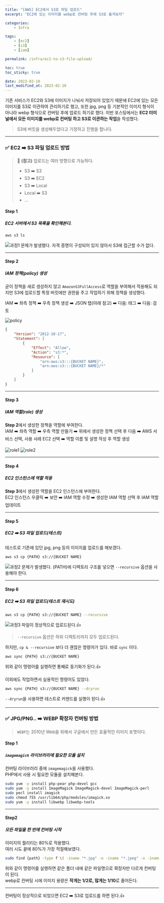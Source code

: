 ```yaml
---
title: "[AWS] EC2에서 S3로 파일 업로드"
excerpt: "EC2에 있는 이미지를 webp로 컨버팅 후에 S3로 옮겨보자"

categories:
    - Infra

tags:
    - [ec2]
    - [s3]
    - [iam]

permalink: /infra/ec2-to-s3-file-upload/

toc: true
toc_sticky: true

date: 2023-02-10
last_modified_at: 2023-02-10
---
```


기존 서비스가 EC2와 S3에 이미지가 나눠서 저장되어 있었기 때문에 EC2에 있는 모든 이미지를 S3로 이관하여 관리하기로 했고, 또한 jpg, png 등 기본적인 이미지 형식이 아니라 webp 형식으로 컨버팅 후에 업로드 하기로 했다.
이번 포스팅에서는 **EC2 터미널에서 모든 이미지를 webp로 컨버팅 하고 S3로 이관하는 작업**을 작성했다.

> S3에 버킷을 생성해두었다고 가정하고 진행을 합니다.

* * *

### ✅ EC2 ➡️ S3 파일 업로드 방법

> 📌 **(참고)** 업로드는 여러 방향으로 가능하다.
> * S3 ➡️ S3
> * S3 ➡️ EC2
> * S3 ➡️ Local
> * Local ➡️ S3
> * ...

#### Step 1
##### EC2 서버에서 S3 목록을 확인해본다.
```bash
aws s3 ls
```
![과정1](/assets/images/posts/ec2-to-s3-file-upload/1.png "과정1")
문제가 발생했다. 자격 증명이 구성되어 있지 않아서 S3에 접근할 수가 없다.

* * *

#### Step 2
##### IAM 정책(policy) 생성
굳이 정책을 새로 생성하지 않고 `AmazonS3FullAccess`로 역할을 부여해서 적용해도 되지만 S3에 업로드할 특정 버킷에만 권한을 주고 작업하기 위해 정책을 생성했다. <br>

IAM ➡️ 좌측 정책 ➡️ 우측 정책 생성 ➡️ JSON 탭(아래 참고) ➡️ 다음: 태그 ➡️ 다음: 검토

![policy](/assets/images/posts/ec2-to-s3-file-upload/policy.png "policy")

```json
{
    "Version": "2012-10-17",
    "Statement": [
        {
            "Effect": "Allow",
            "Action": "s3:*",
            "Resource": [
                "arn:aws:s3:::{BUCKET NAME}",
                "arn:aws:s3:::{BUCKET NAME}/*"
            ]
        }
    ]
}
```

* * *

#### Step 3
##### IAM 역할(role) 생성
**Step 2**에서 생성한 정책을 역할에 부여한다. <br>
IAM ➡️ 좌측 역할 ➡️ 우측 역할 만들기 ➡️ 위에서 생성한 정책 선택 후 다음 ➡️ AWS 서비스 선택, 사용 사례 EC2 선택 ➡️ 역할 이름 및 설명 작성 후 역할 생성

![role1](/assets/images/posts/ec2-to-s3-file-upload/role1.png "role1")
![role2](/assets/images/posts/ec2-to-s3-file-upload/role2.png "role2")

* * *

#### Step 4
##### EC2 인스턴스에 역할 적용
**Step 3**에서 생성한 역할을 EC2 인스턴스에 부여한다. <br>
EC2 인스턴스 우클릭 ➡️ 보안 ➡️ IAM 역할 수정 ➡️ 생성한 IAM 역할 선택 후 IAM 역할 업데이트

* * *

#### Step 5
##### EC2 ➡️ S3 파일 업로드(테스트)
테스트로 기존에 있던 jpg, png 등의 이미지를 업로드를 해보겠다.
```bash
aws s3 cp {PATH} s3://{BUCKET NAME}
```

![과정2](/assets/images/posts/ec2-to-s3-file-upload/2.png "과정2")
문제가 발생했다. {PATH}에 디렉토리 구조를 넣으면 `--recursive` 옵션을 사용해야 한다.

* * *

#### Step 6
##### EC2 ➡️ S3 파일 업로드(테스트 재시도)
```bash
aws s3 cp {PATH} s3://{BUCKET NAME} --recursive
```

![과정3](/assets/images/posts/ec2-to-s3-file-upload/3.png "과정3")
파일이 정상적으로 업로드된다.👍

> `--recursive` 옵션은 하위 디렉토리까지 모두 업로드된다.

하지만, `cp & --recursive` 보다 더 괜찮은 명령어가 있다. 바로 `sync` 이다.
```bash
aws sync {PATH} s3://{BUCKET NAME}
```
위와 같이 명령어를 실행하면 통째로 동기화가 된다.👍 <br><br>
이외에도 작업하면서 실용적인 명령어도 있었다.
```bash
aws sync {PATH} s3://{BUCKET NAME} --dryrun
```
`--dryrun`을 사용하면 테스트로 커맨드를 실행이 된다.👍

* * *

### ✅ JPG/PNG.. ➡️ WEBP 확장자 컨버팅 방법

> `WEBP`는 2010년 Web을 위해서 구글에서 만든 효율적인 이미지 포맷이다.

#### Step 1
##### `imagemagick` 라이브러리에 필요한 모듈 설치
컨버팅 라이브러리 중에 `imagemagick`을 사용했다. <br>
PHP에서 사용 시 필요한 모듈을 설치해본다.
```bash
sudo yum -y install php-pear php-devel gcc
sudo yum -y install ImageMagick ImageMagick-devel ImageMagick-perl
sudo pecl install imagick
sudo chmod 755 /usr/lib64/php/modules/imagick.so
sudo yum -y install libwebp libwebp-tools
```

* * *

#### Step2
##### 모든 파일을 한 번에 컨버팅 시작
이미지의 퀄리티는 80%로 적용했다. <br>
여러 시도 끝에 80%가 가장 적절해보였다.
```bash
sudo find {path} -type f \( -iname "*.jpg" -o -iname "*.jpeg" -o -iname "*.png" -o -iname "*.gif" \) -exec bash -c 'convert -quality 80% "$1" "${1%.*}.webp" ' bash {} \;
```
위와 같이 명령어를 실행하면 같은 폴더 내에 같은 파일명으로 확장자만 다르게 컨버팅이 된다. <br>
webp로 컨버팅 시에 이미지 용량은 **작게는 1/2로, 많게는 1/10**로 줄어든다.

* * *

컨버팅이 정상적으로 되었으면 EC2 ➡️ S3로 업로드를 하면 된다.👍 <br>